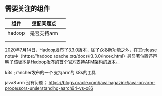 ## 需要关注的组件

| 组件   | 适配问题点  |      |
| ------ | ----------- | ---- |
| hadoop | 是否支持arm |      |
|        |             |      |
|        |             |      |

2020年7月14日，Hadoop发布了3.3.0版本，除了众多新功能之外，在其release note中（https://hadoop.apache.org/docs/r3.3.0/index.html）最显著位置还声明了该版本是Hadoop发布的首个官方支持ARM架构的版本。



k3s ; rancher发布的一个 支持arm的 k8s的工具 

java8 arm 没有问题； https://blogs.oracle.com/javamagazine/java-on-arm-processors-understanding-aarch64-vs-x86
